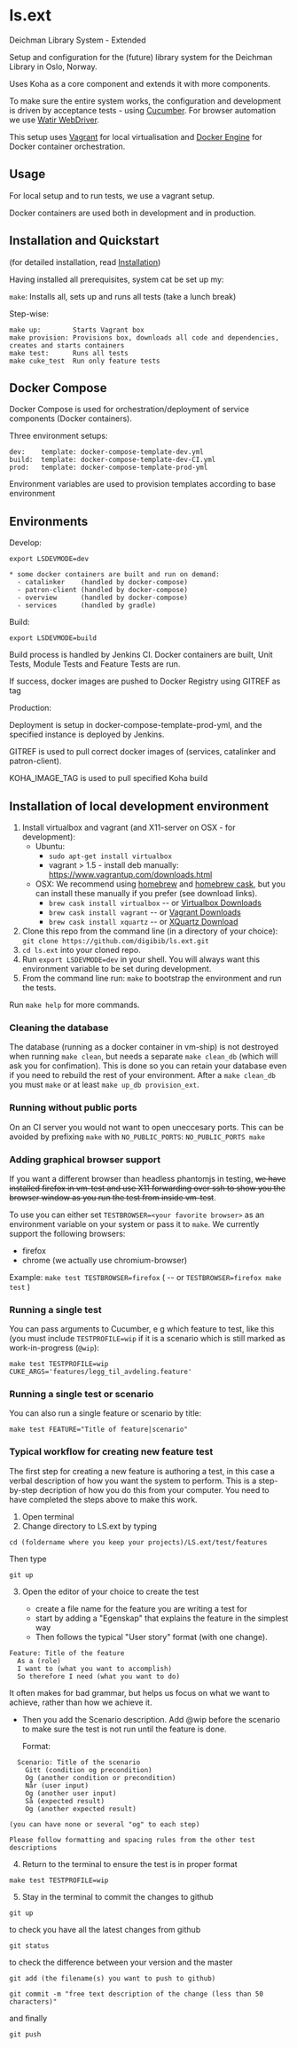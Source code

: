 ls.ext
======

Deichman Library System - Extended

Setup and configuration for the (future) library system for the Deichman
Library in Oslo, Norway.

Uses Koha as a core component and extends it with more components.

To make sure the entire system works, the configuration and development is
driven by acceptance tests - using [Cucumber](http://cukes.info/). For
browser automation we use [Watir WebDriver](http://watirwebdriver.com).

This setup uses [Vagrant](http://www.vagrantup.com/) for local virtualisation
and [Docker Engine](https://www.docker.com/docker-engine) for Docker container orchestration.


## Usage

For local setup and to run tests, we use a vagrant setup.

Docker containers are used both in development and in production.

## Installation and Quickstart

(for detailed installation, read [Installation](#Installation))

Having installed all prerequisites, system cat be set up my:

`make`:     Installs all, sets up and runs all tests (take a lunch break)

Step-wise:

```
make up:        Starts Vagrant box
make provision: Provisions box, downloads all code and dependencies, creates and starts containers
make test:      Runs all tests
make cuke_test  Run only feature tests
```

## Docker Compose

Docker Compose is used for orchestration/deployment of service components (Docker containers).

Three environment setups:
```
dev:    template: docker-compose-template-dev.yml
build:  template: docker-compose-template-dev-CI.yml
prod:   template: docker-compose-template-prod-yml
```

Environment variables are used to provision templates according to base environment

## Environments

Develop:
```
export LSDEVMODE=dev

* some docker containers are built and run on demand:
  - catalinker    (handled by docker-compose)
  - patron-client (handled by docker-compose)
  - overview      (handled by docker-compose)
  - services      (handled by gradle)
```

Build:

`export LSDEVMODE=build`

Build process is handled by Jenkins CI.
Docker containers are built, Unit Tests, Module Tests and Feature Tests are run.

If success, docker images are pushed to Docker Registry using GITREF as tag

Production:

Deployment is setup in docker-compose-template-prod-yml, and the specified instance is deployed by Jenkins.

GITREF is used to pull correct docker images of (services, catalinker and patron-client).

KOHA_IMAGE_TAG is used to pull specified Koha build

## Installation of local development environment

1. Install virtualbox and vagrant (and X11-server on OSX - for development):
    - Ubuntu:
        * `sudo apt-get install virtualbox`
        * vagrant > 1.5 - install deb manually: https://www.vagrantup.com/downloads.html
    - OSX: We recommend using [homebrew](http://brew.sh/) and [homebrew cask](http://caskroom.io/), but you can install these manually if you prefer (see download links).
        * `brew cask install virtualbox` -- or [Virtualbox Downloads](https://www.virtualbox.org/wiki/Downloads)
        * `brew cask install vagrant` -- or [Vagrant Downloads](https://www.vagrantup.com/downloads)
        * `brew cask install xquartz` -- or [XQuartz Download](http://xquartz.macosforge.org/landing/)
2. Clone this repo from the command line (in a directory of your choice):
   ```git clone https://github.com/digibib/ls.ext.git```
3. `cd ls.ext` into your cloned repo.
4. Run `export LSDEVMODE=dev` in your shell. You will always want this environment variable to be set during development.
5. From the command line run: `make` to bootstrap the environment and run the tests.

Run `make help` for more commands.

### Cleaning the database

The database (running as a docker container in vm-ship) is not destroyed when running `make clean`, but needs a separate `make clean_db` (which will ask you for confimation). This is done so you can retain your database even if you need to rebuild the rest of your environment. After a `make clean_db` you must `make` or at least `make up_db provision_ext`.

### Running without public ports

On an CI server you would not want to open uneccesary ports. This can be avoided by prefixing `make` with `NO_PUBLIC_PORTS`:
   `NO_PUBLIC_PORTS make`

### Adding graphical browser support

If you want a different browser than headless phantomjs in testing, ~~we have installed firefox in vm-test and use X11
forwarding over ssh to show you the browser window as you run the test from inside vm-test~~.

To use you can either set `TESTBROWSER=<your favorite browser>` as an environment variable on your system or pass it to `make`. We currently support the following browsers:
- firefox
- chrome (we actually use chromium-browser)

Example:
`make test TESTBROWSER=firefox`  (  -- or  `TESTBROWSER=firefox make test` )

### Running a single test

You can pass arguments to Cucumber, e g which feature to test, like this (you must include `TESTPROFILE=wip` if it is a scenario which is still marked as work-in-progress (`@wip`):

```
make test TESTPROFILE=wip CUKE_ARGS='features/legg_til_avdeling.feature'
```

### Running a single test or scenario

You can also run a single feature or scenario by title:

```
make test FEATURE="Title of feature|scenario"
```

### Typical workflow for creating new feature test

The first step for creating a new feature is authoring a test, in this case a verbal description of how you want the system to perform. This is a step-by-step decription of how you do this from your computer. You need to have completed the steps above to make this work.

1. Open terminal
2. Change directory to LS.ext by typing

```
cd (foldername where you keep your projects)/LS.ext/test/features
```
Then type

```
git up
```

3. Open the editor of your choice to create the test

   - create a file name for the feature you are writing a test for
   - start by adding a "Egenskap" that explains the feature in the simplest way
   - Then follows the typical "User story" format (with one change).

```
Feature: Title of the feature
  As a (role)
  I want to (what you want to accomplish)
  So therefore I need (what you want to do)
```

It often makes for bad grammar, but helps us focus on what we want to achieve, rather than how we achieve it.

  - Then you add the Scenario description. Add @wip before the scenario to make sure the test is not run until the feature is done.

    Format:

```
  Scenario: Title of the scenario
    Gitt (condition og precondition)
    Og (another condition or precondition)
    Når (user input)
    Og (another user input)
    Så (expected result)
    Og (another expected result)
```
    (you can have none or several "og" to each step)

    Please follow formatting and spacing rules from the other test descriptions

4. Return to the terminal to ensure the test is in proper format

```
make test TESTPROFILE=wip
```

5. Stay in the terminal to commit the changes to github

```
git up
```

to check you have all the latest changes from github

```
git status
```

to check the difference between your version and the master

```
git add (the filename(s) you want to push to github)
```

```
git commit -m "free text description of the change (less than 50 characters)"
```
and finally

```
git push
```
